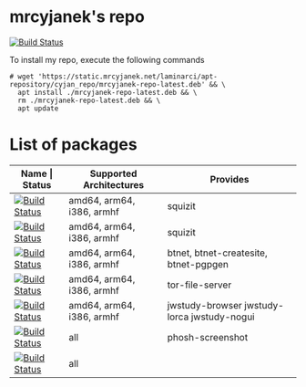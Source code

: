 # mrcyjanek's repo

[![Build Status](https://ci.mrcyjanek.net/badge/apt-update-repository.svg)](https://ci.mrcyjanek.net/jobs/apt-update-repository)

To install my repo, execute the following commands

```shell
# wget 'https://static.mrcyjanek.net/laminarci/apt-repository/cyjan_repo/mrcyjanek-repo-latest.deb' && \
  apt install ./mrcyjanek-repo-latest.deb && \
  rm ./mrcyjanek-repo-latest.deb && \
  apt update
```

# List of packages

<!-- List of packages is being printed: https://ci.mrcyjanek.net/jobs/apt-update-repository/ in second line of each log -->
<!-- architectures: amd64, arm64, i386, armhf -->
| Name \| Status | Supported Architectures      | Provides |
| -------------- | ---------------------------- | -------- |
| [![Build Status](https://ci.mrcyjanek.net/badge/build-squizit-server.svg)](https://git.mrcyjanek.net/mrcyjanek/squizit-server) | amd64, arm64, i386, armhf | squizit |
| [![Build Status](https://ci.mrcyjanek.net/badge/build-squizit.svg)](https://mrcyjanek.net/projects/squizit/) | amd64, arm64, i386, armhf | squizit |
| [![Build Status](https://ci.mrcyjanek.net/badge/build-btnet.svg)](https://mrcyjanek.net/projects/btnet/) | amd64, arm64, i386, armhf | btnet, btnet-createsite, btnet-pgpgen |
| [![Build Status](https://ci.mrcyjanek.net/badge/build-tor_file_server.svg)](https://mrcyjanek.net/projects/simple-tor-file-server) | amd64, arm64, i386, armhf | tor-file-server |
| [![Build Status](https://ci.mrcyjanek.net/badge/build-jwapi.svg)](https://mrcyjanek.net/projects/jwapi) | amd64, arm64, i386, armhf | jwstudy-browser jwstudy-lorca jwstudy-nogui |
| [![Build Status](https://ci.mrcyjanek.net/badge/build-phosh_screenshot.svg)](https://git.mrcyjanek.net/mrcyjanek/phosh-screenshot/) | all | phosh-screenshot |
| [![Build Status](https://ci.mrcyjanek.net/badge/build-cyjan_repo.svg)](https://git.mrcyjanek.net/mrcyjanek/mrcyjanekrepo/) | all |  |
